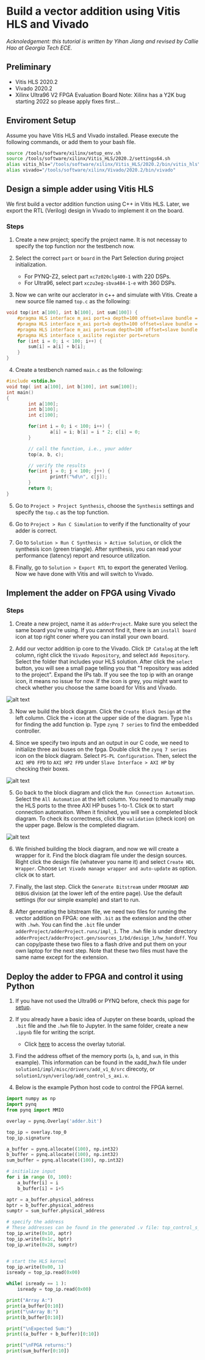 # Build a vector addition using Vitis HLS and Vivado

*Acknoledgement: this tutorial is written by Yihan Jiang and revised by Callie Hao at Georgia Tech ECE.*

## Preliminary
- Vitis HLS 2020.2
- Vivado 2020.2
- Xilinx Ultra96 V2 FPGA Evaluation Board
Note: Xilinx has a Y2K bug starting 2022 so please apply fixes first...

## Enviroment Setup

Assume you have Vitis HLS and Vivado installed. Please execute the following commands, or add them to your bash file.
```sh
source /tools/software/xilinx/setup_env.sh
source /tools/software/xilinx/Vitis_HLS/2020.2/settings64.sh
alias vitis_hls="/tools/software/xilinx/Vitis_HLS/2020.2/bin/vitis_hls"
alias vivado="/tools/software/xilinx/Vivado/2020.2/bin/vivado"
```

## Design a simple adder using Vitis HLS

We first build a vector addition function using C++ in Vitis HLS. Later, we export the RTL (Verilog) design in Vivado to implement it on the board.

### Steps

1. Create a new project; specify the project name. It is not necessay to specify the top function nor the testbench now.

2. Select the correct `part` or `board` in the Part Selection during project initialization. 
	- For PYNQ-Z2, select part `xc7z020clg400-1` with 220 DSPs.
	- For Ultra96, select part `xczu3eg-sbva484-1-e` with 360 DSPs.

3. Now we can write our acclerator in c++ and simulate with Vitis. Create a new source file named `top.c` as the following:

```cpp
void top(int a[100], int b[100], int sum[100]) {
	#pragma HLS interface m_axi port=a depth=100 offset=slave bundle = A
	#pragma HLS interface m_axi port=b depth=100 offset=slave bundle = B
	#pragma HLS interface m_axi port=sum depth=100 offset=slave bundle = SUM
	#pragma HLS interface s_axilite register port=return
	for (int i = 0; i < 100; i++) {
		sum[i] = a[i] + b[i];
	}
}
```

4. Create a testbench named `main.c` as the following:
```cpp
#include <stdio.h>
void top( int a[100], int b[100], int sum[100]);
int main()
{
        int a[100];
        int b[100];
        int c[100];

        for(int i = 0; i < 100; i++) {
                a[i] = i; b[i] = i * 2; c[i] = 0;
        }

		// call the function, i.e., your adder
        top(a, b, c);

		// verify the results
        for(int j = 0; j < 100; j++) {
                printf("%d\n", c[j]);
        }
        return 0;
}
```

5. Go to `Project > Project Synthesis`, choose the `Synthesis` settings and specify the `top.c` as the top function. 

6. Go to `Project > Run C Simulation` to verify if the functionality of your adder is correct.

7. Go to `Solution > Run C Synthesis > Active Solution`, or click the synthesis icon (green triangle). After synthesis, you can read your performance (latency) report and resource utilization.

8. Finally, go to `Solution > Export RTL` to export the generated Verilog. Now we have done with Vitis and will switch to Vivado.

## Implement the adder on FPGA using Vivado

### Steps

1. Create a new project, name it as `adderProject`. Make sure you select the same board you're using. If you cannot find it, there is an `install board` icon at top right coner where you can install your own board.

2. Add our vector addition ip core to the Vivado. Click `IP Catalog` at the left column, right click the `Vivado Repository`, and select `Add Repository`.
Select the folder that includes your HLS solution. After click the `select` button, you will see a small page telling you that "1 repository was added to the project". Expand the IPs tab. If you see the top ip with an orange icon, it means no issue
for now. If the icon is grey, you might want to check whether you choose the
same board for Vitis and Vivado.


![alt text](figures/p1.png)


3. Now we build the block diagram. Click the `Create Block Design` at the left column. Click the `+` icon at the upper side of the diagram.
Type `hls` for finding the add function ip. Type `zynq 7 series` to find the embedded controller.

4. Since we specify two inputs and an output in our C code, we need to initialize three axi buses on the fpga. Double click the `zynq 7 series` icon
on the block diagram. Select `PS-PL Configuration`. Then, select the
`AXI HP0 FPD` to `AXI HP2 FPD` under `Slave Interface > AXI HP` by checking their boxes.

![alt text](figures/p3.png)

5. Go back to the block diagram and click the `Run Connection Automation`. Select the `All Automation` at the left column.
You need to manually map the HLS ports to the three AXI HP buses 1-to-1.
Click `OK` to start connection automation.
When it finished, you will see a completed block diagram. To check its correctness,
click the `validation` (check icon) on the upper page. Below is the completed diagram. 

![alt text](figures/p2.png)

6. We finished building the block diagram, and now we will create a wrapper for it.
Find the block diagram file under the design sources. Right click the
design file (whatever you name it) and select `Create HDL Wrapper`.
Choose `Let Vivado manage wrapper and auto-update` as option.
click `OK` to start.

7. Finally, the last step. Click the `Generate Bitstream` under
`PROGRAM AND DEBUG` division (at the lower left of the entire page).
Use the default settings (for our simple example) and start to run.

8. After generating the bitstream file, we need two files for running the vector addition on FPGA: one with
`.bit` as the extension and the other with `.hwh`. You can find the `.bit` file under `adderProject/adderProject.runs/impl_1`. The `.hwh` file is under directory
`adderProject/adderProject.gen/sources_1/bd/design_1/hw_handoff`.
You can copy/paste these two files to a flash drive and put them on your own laptop for the next step.
Note that these two files must have the same name except for the extension.

## Deploy the adder to FPGA and control it using Python

1. If you have not used the Ultra96 or PYNQ before, check this page for [setup](https://pynq.readthedocs.io/en/v2.6.1/getting_started/pynq_z2_setup.html#).

2. If you already have a basic idea of Jupyter on these boards, upload the `.bit` file and the `.hwh` file to Jupyter. In the same folder, create a new `.ipynb` file for writing the script.

	- Click [here](https://pynq.readthedocs.io/en/v2.0/overlay_design_methodology/overlay_tutorial.html) to access the overlay tutorial.

3. Find the address offset of the memory ports (`a`, `b`, and `sum`, in this example). This information can be found in the xadd_hw.h file under `solution1/impl/misc/drivers/add_v1_0/src` direcoty, or `solution1/syn/verilog/add_control_s_axi.v`.

4. Below is the example Python host code to control the FPGA kernel.

```python
import numpy as np
import pynq
from pynq import MMIO

overlay = pynq.Overlay('adder.bit')

top_ip = overlay.top_0
top_ip.signature

a_buffer = pynq.allocate((100), np.int32)
b_buffer = pynq.allocate((100), np.int32)
sum_buffer = pynq.allocate((100), np.int32)

# initialize input
for i in range (0, 100):
    a_buffer[i] = i
    b_buffer[i] = i+5

aptr = a_buffer.physical_address
bptr = b_buffer.physical_address
sumptr = sum_buffer.physical_address

# specify the address
# These addresses can be found in the generated .v file: top_control_s_axi.v
top_ip.write(0x10, aptr)
top_ip.write(0x1c, bptr)
top_ip.write(0x28, sumptr)


# start the HLS kernel
top_ip.write(0x00, 1)
isready = top_ip.read(0x00)

while( isready == 1 ):
    isready = top_ip.read(0x00)

print("Array A:")
print(a_buffer[0:10])
print("\nArray B:")
print(b_buffer[0:10])

print("\nExpected Sum:")
print((a_buffer + b_buffer)[0:10])

print("\nFPGA returns:")
print(sum_buffer[0:10])
```
